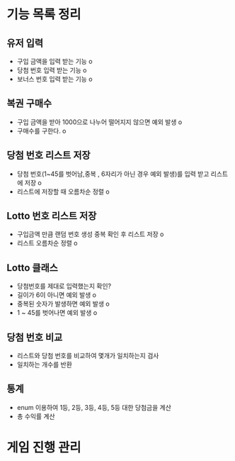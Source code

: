 # 기능 목록 정리

## 유저 입력
- 구입 금액을 입력 받는 기능 o
- 당첨 번호 입력 받는 기능 o
- 보너스 번호 입력 받는 기능 o

## 복권 구매수
- 구입 금액을 받아 1000으로 나누어 떨어지지 않으면 예외 발생 o
- 구매수를 구한다. o

## 당첨 번호 리스트 저장
- 당첨 번호(1~45를 벗어남,중복 , 6자리가 아닌 경우 예외 발생)를 입력 받고 리스트에 저장 o
- 리스트에 저장할 때 오름차순 정렬 o

## Lotto 번호 리스트 저장
- 구입금액 만큼 랜덤 번호 생성 중복 확인 후 리스트 저장 o
- 리스트 오름차순 정렬 o

## Lotto 클래스
- 당첨번호를 제대로 입력했는지 확인?
- 길이가 6이 아니면 예외 발생 o
- 중복된 숫자가 발생하면 예외 발생 o
- 1 ~ 45를 벗어나면 예외 발생 o

## 당첨 번호 비교
- 리스트와 당첨 번호를 비교하여 몇개가 일치하는지 검사
- 일치하는 개수를 반환


## 통계
- enum 이용하여 1등, 2등, 3등, 4등, 5등 대한 당첨금을 계산
- 총 수익률 계산

# 게임 진행 관리
